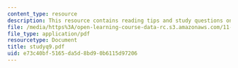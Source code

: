 ```yaml
---
content_type: resource
description: This resource contains reading tips and study questions on session 9.
file: /media/https%3A/open-learning-course-data-rc.s3.amazonaws.com/11-201-gateway-planning-action-fall-2005/e73c40bf5165da5d8bd90b6115d97206_studyq9.pdf
file_type: application/pdf
resourcetype: Document
title: studyq9.pdf
uid: e73c40bf-5165-da5d-8bd9-0b6115d97206
---
```

